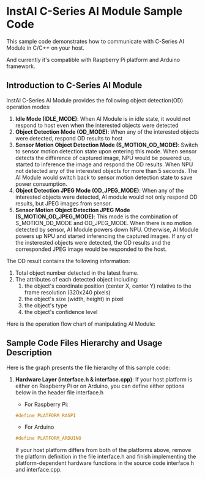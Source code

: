 # InstAI C-Series AI Module Sample Code
This sample code demonstrates how to communicate with C-Series AI Module in C/C++ on your host.

And currently it's compatible with Raspberry Pi platform and Arduino framework.
## Introduction to C-Series AI Module
InstAI C-Series AI Module provides the following object detection(OD) operation modes:
1. **Idle Mode (IDLE_MODE)**: When AI Module is in idle state, it would not respond to host even when the interested objects were detected
2. **Object Detection Mode (OD_MODE)**: When any of the interested objects were detected, respond OD results to host
3. **Sensor Motion Object Detection Mode (S_MOTION_OD_MODE)**: Switch to sensor motion detection state upon entering this mode. When sensor detects the difference of captured image, NPU would be powered up, started to inference the image and respond the OD results. When NPU not detected any of the interested objects for more than 5 seconds. The AI Module would switch back to sensor motion detection state to save power consumption.
4. **Object Detection JPEG Mode (OD_JPEG_MODE)**: When any of the interested objects were detected, AI module would not only respond OD results, but JPEG images from sensor.
5. **Sensor Motion Object Detection JPEG Mode (S_MOTION_OD_JPEG_MODE)**: This mode is the combination of S_MOTION_OD_MODE and OD_JPEG_MODE. When there is no motion detected by sensor, AI Module powers down NPU. Otherwise, AI Module powers up NPU and started inferencing the captured images. If any of the insterested objects were detected, the OD results and the corresponded JPEG image would be responded to the host.

The OD result contains the following information:
1. Total object number detected in the latest frame.
2. The attributes of each detected object including:
   1. the object's coordinate position (center X, center Y) relative to the frame resolution (320x240 pixels)
   2. the object's size (width, height) in pixel
   3. the object's type
   4. the object's confidence level

Here is the operation flow chart of manipulating AI Module:

## Sample Code Files Hierarchy and Usage Description
Here is the graph presents the file hierarchy of this sample code:


1.	**Hardware Layer (interface.h & interface.cpp)**:
    If your host platform is either on Raspberry Pi or on Arduino, you can define either options below in the header file interface.h
    * For Raspberry Pi:
    ```C
    #define PLATFORM_RASPI
    ```
    * For Arduino
    ```C
    #define PLATFORM_ARDUINO
    ```
    
    If your host platform differs from both of the platforms above, remove the platform definition in the file interface.h and finish implementing the platform-dependent hardware functions in the source code interface.h and interface.cpp.
